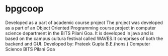 bpgcoop
=======
Developed as a part of academic course project
The project was developed as a part of an Object Oriented Programming course project in computer science department in the BITS Pilani Goa.
It is developed in java and is based on the campus cultura festival called WAVES.It comprises of both the backend and GUI.
Developed by:
Prateek Gupta
B.E.(hons.) Computer Science
BITS Pilani Goa

